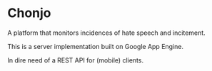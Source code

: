 Chonjo
======

A platform that monitors incidences of hate speech and incitement.


This is a server implementation built on Google App Engine.

In dire need of a REST API for (mobile) clients.